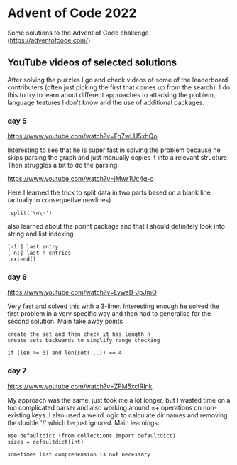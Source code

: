 # Advent of Code 2022
Some solutions to the Advent of Code challenge (https://adventofcode.com/)

## YouTube videos of selected solutions
After solving the puzzles I go and check videos of some
of the leaderboard contributers (often just picking the
first that comes up from the search). I do this to try to
learn about different approaches to attacking the problem,
language features I don't know and the use of additional
packages.

### day 5
https://www.youtube.com/watch?v=Fg7wLU5xhQo

Interesting to see that he is super fast in solving the problem
because he skips parsing the graph and just manually copies it into a
relevant structure. Then struggles a bit to do the parsing.

https://www.youtube.com/watch?v=jMwr1Uc4g-o

Here I learned the trick to split data in two parts based on
a blank line (actually to consequetive newlines)

    .split('\n\n')

also learned about the pprint package and that I should definitely
look into string and list indexing

    [-1:] last entry
    [-n:] last n entries
    .extend()

### day 6
https://www.youtube.com/watch?v=LvwsB-JpJmQ

Very fast and solved this with a 3-liner. Interesting enough he solved
the first problem in a very specific way and then had to generalise
for the second solution. Main take away points

    create the set and then check it has length n
    create sets backwards to simplify range checking

    if (len >= 3) and len(set(...)) == 4

### day 7
https://www.youtube.com/watch?v=ZPM5xclRInk

My approach was the same, just took me a lot longer, but
I wasted time on a too complicated parser and also working
around =+ operations on non-existing keys. I also used a weird
logic to calculate dir names and removing the double '/' which
he just ignored. Main learnings:

    use defaultdict (from collections import defaultdict)
    sizes = defaultdict(int)

    sometimes list comprehension is not necessary
